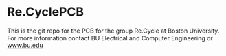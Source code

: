 Re.CyclePCB
===========

This is the git repo for the PCB for the group Re.Cycle at Boston University. 
For more information contact BU Electrical and Computer Engineering or 
www.bu.edu

